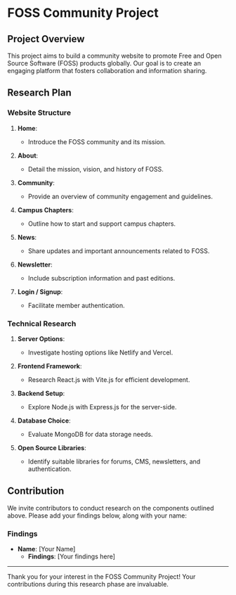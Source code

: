 # FOSS Community Project

## Project Overview

This project aims to build a community website to promote Free and Open Source Software (FOSS) products globally. Our goal is to create an engaging platform that fosters collaboration and information sharing.

## Research Plan

### Website Structure

1. **Home**: 
   - Introduce the FOSS community and its mission.

2. **About**: 
   - Detail the mission, vision, and history of FOSS.

3. **Community**: 
   - Provide an overview of community engagement and guidelines.

4. **Campus Chapters**: 
   - Outline how to start and support campus chapters.

5. **News**: 
   - Share updates and important announcements related to FOSS.

6. **Newsletter**: 
   - Include subscription information and past editions.

7. **Login / Signup**: 
   - Facilitate member authentication.

### Technical Research

1. **Server Options**: 
   - Investigate hosting options like Netlify and Vercel.

2. **Frontend Framework**: 
   - Research React.js with Vite.js for efficient development.

3. **Backend Setup**: 
   - Explore Node.js with Express.js for the server-side.

4. **Database Choice**: 
   - Evaluate MongoDB for data storage needs.

5. **Open Source Libraries**:
   - Identify suitable libraries for forums, CMS, newsletters, and authentication.

## Contribution

We invite contributors to conduct research on the components outlined above. Please add your findings below, along with your name:

### Findings

- **Name**: [Your Name]
  - **Findings**: [Your findings here]

---

Thank you for your interest in the FOSS Community Project! Your contributions during this research phase are invaluable.
